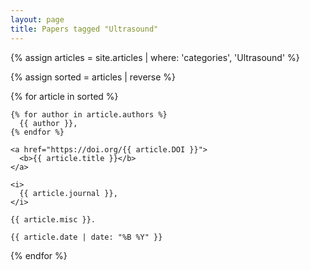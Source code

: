 ```yaml
---
layout: page
title: Papers tagged "Ultrasound"
---
```


{% assign articles = site.articles | where: 'categories', 'Ultrasound' %}

{% assign sorted = articles | reverse %}

{% for article in sorted %}
  <div class="journal-item my-4">

    {% for author in article.authors %}
      {{ author }}, 
    {% endfor %}

    <a href="https://doi.org/{{ article.DOI }}">
      <b>{{ article.title }}</b>
    </a>

    <i>
      {{ article.journal }},
    </i>

    {{ article.misc }}.

    {{ article.date | date: "%B %Y" }}

  </div>

{% endfor %}
